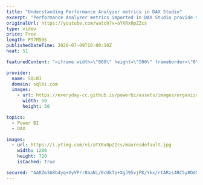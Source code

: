 ```yaml
---
title: "Understanding Performance Analyzer metrics in DAX Studio"
excerpt: "Performance Analyzer metrics imported in DAX Studio provide many details not available in Power BI Desktop. Learn the meaning of each number and how to use them to find report bottlenecks. How to learn DAX: https://www.sqlbi.com/guides/dax/ DAX Studio: https://daxstudio.org/"
originalUrl: https://youtube.com/watch?v=aYXRx0pZZcs
type: video
price: Free
length: PT7M59S
publishedDateTime: 2020-07-09T10:00:10Z
heat: 51

featuredContent: "<iframe width=\"800\" height=\"500\" frameborder=\"0\" src=\"https://www.youtube.com/embed/aYXRx0pZZcs\" allow=\"accelerometer; autoplay; encrypted-media; gyroscope; picture-in-picture\" allowfullscreen></iframe>"

provider:
  name: SQLBI
  domain: sqlbi.com
  images:
    - url: https://everyday-cc.github.io/powerbi/assets/images/organizations/sqlbi.com-50x50.jpg
      width: 50
      height: 50

topics:
  - Power BI
  - DAX

images:
  - url: https://i.ytimg.com/vi/aYXRx0pZZcs/maxresdefault.jpg
    width: 1280
    height: 720
    isCached: true

secured: "AARZm3A8b4yq+XyVPrr8aaNi/0cUkTp+XgJ95vjPK/Ykx/rtARzs4RC5yBOdGOiPLAPGi5YUNKPIOGwAC845Fq5eqJMYKOZuXtBdqfo+wuYawgpx1cbwI/0D5Lq9w+xBxybXknyXTUv1w6VpReQSP7dtjh8WbouhYD6/2s2CpyMVtH3rS7CbQqINap1Np2VPKeXlTtF4vkMTWu1lD0uyw2VhUb+QiPfyhPxfFetktmso2m8sNILFMV796E+aADAAmxZaRuPro/x9TsZtwHY5un0otYcmiGIYeHZx40BASa+AWEIxeQ6H+LEY/FZWtcFLFVbJeIBpn4NudHQfcexsSbUA3S4T7DEPAQ2MTDftBzWxSzsWqVvKJZWRGloLv4oFZVNJ2Iain9RCKGskfm//2SBONM4piNxkVsL2CSGaEnE=;frn7ENLX6d5U1dW7i5xAOw=="
---
```


